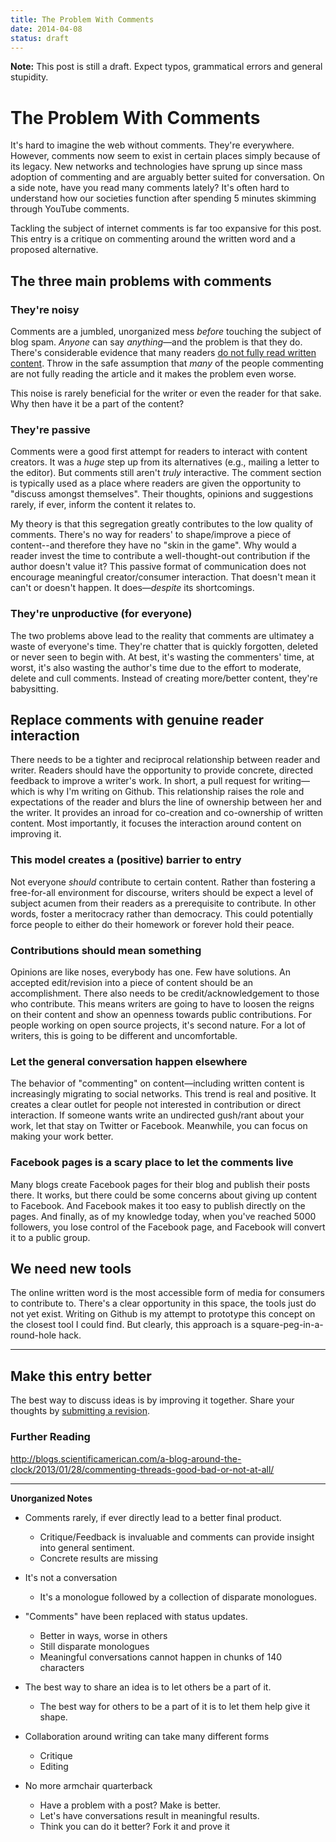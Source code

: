 ```yaml
---
title: The Problem With Comments
date: 2014-04-08
status: draft
---
```


**Note:** This post is still a draft. Expect typos, grammatical errors and general stupidity.

# The Problem With Comments

It's hard to imagine the web without comments. They're everywhere. However, comments now seem to exist in certain places simply because of its legacy. New networks and technologies have sprung up since mass adoption of commenting and are arguably better suited for conversation. On a side note, have you read many comments lately? It's often hard to understand how our societies function after spending 5 minutes skimming through YouTube comments.

Tackling the subject of internet comments is far too expansive for this post. This entry is a critique on commenting around the written word and a proposed alternative. 

## The three main problems with comments

### They're noisy

Comments are a jumbled, unorganized mess *before* touching the subject of blog spam. *Anyone* can say *anything*&mdash;and the problem is that they do. There's considerable evidence that many readers [do not fully read written content](http://www.slate.com/articles/technology/technology/2013/06/how_people_read_online_why_you_won_t_finish_this_article.html). Throw in the safe assumption that *many* of the people commenting are not fully reading the article and it makes the problem even worse.

This noise is rarely beneficial for the writer or even the reader for that sake. Why then have it be a part of the content?  

### They're passive
Comments were a good first attempt for readers to interact with content creators. It was a *huge* step up from its alternatives (e.g., mailing a letter to the editor). But comments still aren't *truly* interactive. The comment section is typically used as a place where readers are given the opportunity to "discuss amongst themselves".  Their thoughts, opinions and suggestions rarely, if ever, inform the content it relates to.

My theory is that this segregation greatly contributes to the low quality of comments. There's no way for readers' to shape/improve a piece of content--and therefore they have no "skin in the game". Why would a reader invest the time to contribute a well-thought-out contribution if the author doesn't value it? This passive format of communication does not encourage meaningful creator/consumer interaction. That doesn't mean it can't or doesn't happen. It does&mdash;*despite* its shortcomings.

### They're unproductive (for everyone)
The two problems above lead to the reality that comments are ultimatey a waste of everyone's time. They're chatter that is quickly forgotten, deleted or never seen to begin with. At best, it's wasting the commenters' time, at worst, it's also wasting the author's time due to the effort to moderate, delete and cull comments. Instead of creating more/better content, they're babysitting. 

## Replace comments with genuine reader interaction

There needs to be a tighter and reciprocal relationship between reader and writer. Readers should have the opportunity to provide concrete, directed feedback to improve a writer's work. In short, a pull request for writing&mdash; which is why I'm writing on Github. This relationship raises the role and expectations of the reader and blurs the line of ownership between her and the writer. It provides an inroad for co-creation and co-ownership of written content. Most importantly, it focuses the interaction around content on improving it.  

### This model creates a (positive) barrier to entry 
Not everyone *should* contribute to certain content. Rather than fostering a free-for-all environment for discourse, writers should be expect a level of subject acumen from their readers as a prerequisite to contribute. In other words, foster a meritocracy rather than democracy. This could potentially force people to either do their homework or forever hold their peace.

### Contributions should mean something
Opinions are like noses, everybody has one. Few have solutions. An accepted edit/revision into a piece of content should be an accomplishment. There also needs to be credit/acknowledgement to those who contribute. This means writers are going to have to loosen the reigns on their content and show an openness towards public contributions. For people working on open source projects, it's second nature. For a lot of writers, this is going to be different and uncomfortable.

### Let the general conversation happen elsewhere
The behavior of "commenting" on content&mdash;including written content is increasingly migrating to social networks. This trend is real and positive. It creates a clear outlet for people not interested in contribution or direct interaction. If someone wants write an undirected gush/rant about your work, let that stay on Twitter or Facebook. Meanwhile, you can focus on making your work better.

### Facebook pages is a scary place to let the comments live
Many blogs create Facebook pages for their blog and publish their posts there. It works, but there could be some concerns about giving up content to Facebook. And Facebook makes it too easy to publish directly on the pages. And finally, as of my knowledge today, when you've reached 5000 followers, you lose control of the Facebook page, and Facebook will convert it to a public group. 

## We need new tools

The online written word is the most accessible form of media for consumers to contribute to. There's a clear opportunity in this space, the tools just do not yet exist. Writing on Github is my attempt to prototype this concept on the closest tool I could find. But clearly, this approach is a square-peg-in-a-round-hole hack.

---

## Make this entry better
The best way to discuss ideas is by improving it together. Share your thoughts by [submitting a revision](https://github.com/somerandomdude/writing/edit/master/entries/writing/2014-04-07-the-problem-with-comments.md).


### Further Reading

http://blogs.scientificamerican.com/a-blog-around-the-clock/2013/01/28/commenting-threads-good-bad-or-not-at-all/



---

**Unorganized Notes**


* Comments rarely, if ever directly lead to a better final product. 
	* Critique/Feedback is invaluable and comments can provide insight into general sentiment. 
	* Concrete results are missing

* It's not a conversation
	* It's a monologue followed by a collection of disparate monologues. 
	
* "Comments" have been replaced with status updates. 
	* Better in ways, worse in others
	* Still disparate monologues
	* Meaningful conversations cannot happen in chunks of 140 characters
	

* The best way to share an idea is to let others be a part of it.
	* The best way for others to be a part of it is to let them help give it shape.
	
* Collaboration around writing can take many different forms
	* Critique  
	* Editing
	
* No more armchair quarterback
	* Have a problem with a post? Make is better.
	* Let's have conversations result in meaningful results.
	* Think you can do it better? Fork it and prove it


